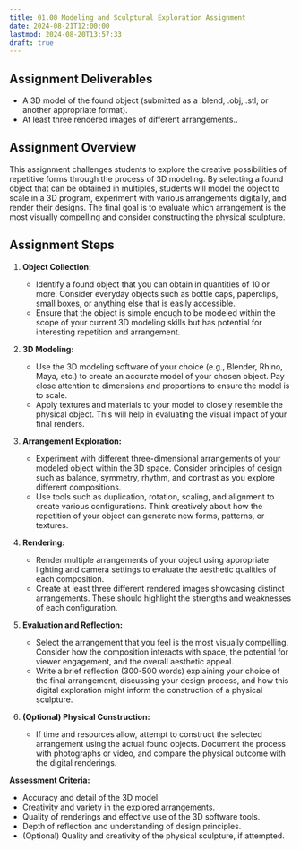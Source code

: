 ```yaml
---
title: 01.00 Modeling and Sculptural Exploration Assignment
date: 2024-08-21T12:00:00
lastmod: 2024-08-20T13:57:33
draft: true
---
```


## Assignment Deliverables

- A 3D model of the found object (submitted as a .blend, .obj, .stl, or another appropriate format).
- At least three rendered images of different arrangements..

## Assignment Overview

This assignment challenges students to explore the creative possibilities of repetitive forms through the process of 3D modeling. By selecting a found object that can be obtained in multiples, students will model the object to scale in a 3D program, experiment with various arrangements digitally, and render their designs. The final goal is to evaluate which arrangement is the most visually compelling and consider constructing the physical sculpture.

## Assignment Steps

1. **Object Collection:**

   - Identify a found object that you can obtain in quantities of 10 or more. Consider everyday objects such as bottle caps, paperclips, small boxes, or anything else that is easily accessible.
   - Ensure that the object is simple enough to be modeled within the scope of your current 3D modeling skills but has potential for interesting repetition and arrangement.

2. **3D Modeling:**

   - Use the 3D modeling software of your choice (e.g., Blender, Rhino, Maya, etc.) to create an accurate model of your chosen object. Pay close attention to dimensions and proportions to ensure the model is to scale.
   - Apply textures and materials to your model to closely resemble the physical object. This will help in evaluating the visual impact of your final renders.

3. **Arrangement Exploration:**

   - Experiment with different three-dimensional arrangements of your modeled object within the 3D space. Consider principles of design such as balance, symmetry, rhythm, and contrast as you explore different compositions.
   - Use tools such as duplication, rotation, scaling, and alignment to create various configurations. Think creatively about how the repetition of your object can generate new forms, patterns, or textures.

4. **Rendering:**

   - Render multiple arrangements of your object using appropriate lighting and camera settings to evaluate the aesthetic qualities of each composition.
   - Create at least three different rendered images showcasing distinct arrangements. These should highlight the strengths and weaknesses of each configuration.

5. **Evaluation and Reflection:**

   - Select the arrangement that you feel is the most visually compelling. Consider how the composition interacts with space, the potential for viewer engagement, and the overall aesthetic appeal.
   - Write a brief reflection (300-500 words) explaining your choice of the final arrangement, discussing your design process, and how this digital exploration might inform the construction of a physical sculpture.

6. **(Optional) Physical Construction:**
   - If time and resources allow, attempt to construct the selected arrangement using the actual found objects. Document the process with photographs or video, and compare the physical outcome with the digital renderings.

**Assessment Criteria:**

- Accuracy and detail of the 3D model.
- Creativity and variety in the explored arrangements.
- Quality of renderings and effective use of the 3D software tools.
- Depth of reflection and understanding of design principles.
- (Optional) Quality and creativity of the physical sculpture, if attempted.
